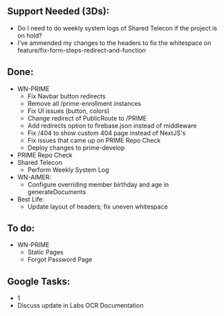 ## Support Needed (3Ds):
  - Do I need to do weekly system logs of Shared Telecon if the project is on hold?
  - I've ammended my changes to the headers to fix the whitespace on feature/fix-form-steps-redirect-and-function
## Done:
  - WN-PRIME
    - Fix Navbar button redirects
    - Remove all /prime-enrollment instances
    - Fix UI issues (button, colors)
    - Change redirect of PublicRoute to /PRIME
    - Add redirects option to firebase.json instead of middleware
    - Fix /404 to show custom 404 page instead of NextJS's
    - Fix issues that came up on PRIME Repo Check
    - Deploy changes to prime-develop
  - PRIME Repo Check
  - Shared Telecon
    - Perform Weekly System Log
  - WN-AIMER:
    - Configure overriding member birthday and age in generateDocuments
  - Best Life:
    - Update layout of headers; fix uneven whitespace
## To do:
  - WN-PRIME
    - Static Pages
    - Forgot Password Page
## Google Tasks:
  - 1
  - Discuss update in Labs OCR Documentation